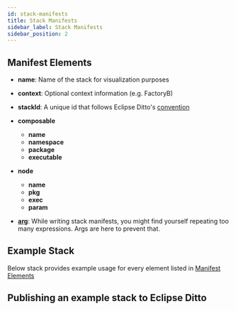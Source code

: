 ```yaml
---
id: stack-manifests
title: Stack Manifests
sidebar_label: Stack Manifests
sidebar_position: 2
---
```


## Manifest Elements

* **name**: Name of the stack for visualization purposes
* **context**: Optional context information (e.g. FactoryB)
* **stackId**: A unique id that follows Eclipse Ditto's [convention](https://eclipse.dev/ditto/basic-namespaces-and-names.html)
* **composable**
  * **name**
  * **namespace**
  * **package**
  * **executable**
* **node**
  * **name**
  * **pkg**
  * **exec**
  * **param**
  
* **[arg](./args/index.md)**: While writing stack manifests, you might find yourself repeating too many expressions. Args are here to prevent that.

## Example Stack

Below stack provides example usage for every element listed in [Manifest Elements](#manifest-elements)

## Publishing an example stack to Eclipse Ditto

